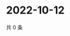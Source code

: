 # 2022-10-12

共 0 条

<!-- BEGIN WEIBO -->
<!-- 最后更新时间 Wed Oct 12 2022 10:02:02 GMT+0800 (China Standard Time) -->

<!-- END WEIBO -->
